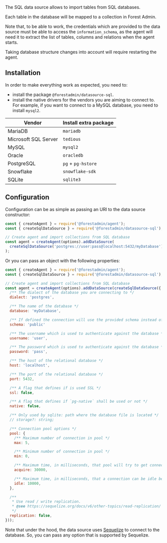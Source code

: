 The SQL data source allows to import tables from SQL databases.

Each table in the database will be mapped to a collection in Forest Admin.

Note that, to be able to work, the credentials which are provided to the data source must be able to access the `information_schema`, as the agent will need it to extract the list of tables, columns and relations when the agent starts.

Taking database structure changes into account will require restarting the agent.

## Installation

In order to make everything work as expected, you need to:

- install the package `@forestadmin/datasource-sql`.
- install the native drivers for the vendors you are aiming to connect to. For example, if you want to connect to a MySQL database, you need to install `mysql2`.

| Vendor               | Install extra package |
| -------------------- | --------------------- |
| MariaDB              | `mariadb`             |
| Microsoft SQL Server | `tedious`             |
| MySQL                | `mysql2`              |
| Oracle               | `oracledb`            |
| PostgreSQL           | `pg` + `pg-hstore`    |
| Snowflake            | `snowflake-sdk`       |
| SQLite               | `sqlite3`             |

## Configuration

Configuration can be as simple as passing an URI to the data source constructor:

```javascript
const { createAgent } = require('@forestadmin/agent');
const { createSqlDataSource } = require('@forestadmin/datasource-sql');

// Create agent and import collections from SQL database
const agent = createAgent(options).addDataSource(
  createSqlDataSource('postgres://user:pass@localhost:5432/myDatabase'),
);
```

Or you can pass an object with the following properties:

```javascript
const { createAgent } = require('@forestadmin/agent');
const { createSqlDataSource } = require('@forestadmin/datasource-sql');

// Create agent and import collections from SQL database
const agent = createAgent(options).addDataSource(createSqlDataSource({
  /** The dialect of the database you are connecting to */
  dialect: 'postgres',

  /** The name of the database */
  database: 'myDatabase',

  /** If defined the connection will use the provided schema instead of the default ("public") */
  schema: 'public'

  /** The username which is used to authenticate against the database */
  username: 'user',

  /** The password which is used to authenticate against the database */
  password: 'pass',

  /** The host of the relational database */
  host: 'localhost',

  /** The port of the relational database */
  port: 5432,

  /** A flag that defines if is used SSL */
  ssl: false,

  /** A flag that defines if `pg-native` shall be used or not */
  native: false,

  /** Only used by sqlite: path where the database file is located */
  // storage?: string;

  /** Connection pool options */
  pool: {
    /** Maximum number of connection in pool */
    max: 5,

    /** Minimum number of connection in pool */
    min: 0,

    /** Maximum time, in milliseconds, that pool will try to get connection before throwing error */
    acquire: 30000,

    /** Maximum time, in milliseconds, that a connection can be idle before being released */
    idle: 10000,
  },

  /**
   * Use read / write replication.
   * @see https://sequelize.org/docs/v6/other-topics/read-replication/
   */
  replication: false,
}));
```

Note that under the hood, the data source uses [Sequelize](https://sequelize.org/) to connect to the database. So, you can pass any option that is supported by Sequelize.
